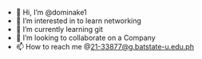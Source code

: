 - 👋 Hi, I’m @dominake1
- 👀 I’m interested in to learn networking 
- 🌱 I’m currently learning git
- 💞️ I’m looking to collaborate on a Company 
- 📫 How to reach me @21-33877@g.batstate-u.edu.ph
